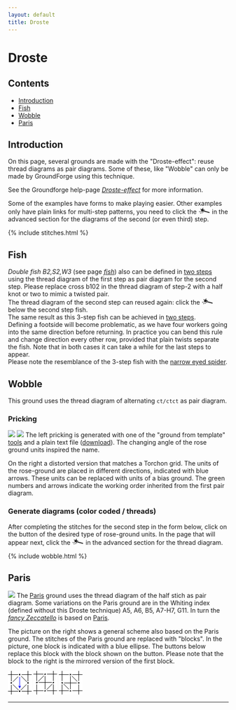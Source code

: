 ```yaml
---
layout: default
title: Droste
---
```


# Droste

## Contents
* [Introduction](#introduction)
* [Fish](#fish)
* [Wobble](#wobble)
* [Paris](#paris)

## Introduction
On this page, several grounds are made with the "Droste-effect": 
reuse thread diagrams as pair diagrams. 
Some of these, like "Wobble" can only be made by GroundForge using this technique. 

See the Groundforge help-page [_Droste-effect_][pg-droste] for more information.  

Some of the examples have forms to make playing easier. 
Other examples only have plain links for multi-step patterns, you need to click the ![](../images/wand.png) in the advanced section for the diagrams of the second (or even third) step.                  

{% include stitches.html %}

[pg-droste]: https://d-bl.github.io/GroundForge/help/Droste-effect

## Fish     
_Double fish B2,S2,W3_ (see page [_fish_][fish-page])
also can be defined in [two steps][F3-223] using the thread diagram of the first step as pair diagram for the second step. Please replace <span class="elem">cross b102</span> in the thread diagram of step-2 with a <span class="stch">half knot</span> or two to mimic a twisted pair.              
The thread diagram of the second step can reused again: click the ![](../images/wand.png) below the second step fish.       
The same result as this 3-step fish can be achieved in [two steps][F2-223].          
Defining a footside will become problematic, as we have four workers going into the same direction before returning. In practice you can bend this rule and change direction every other row, provided that plain twists separate the fish. Note that in both cases it can take a while for the last steps to appear.    
Please note the resemblance of the 3-step fish with the [narrow eyed spider][ne-spiders-page]. 

[ne-spiders-page]: ../docs/spiders#spiders-with-a-narrow-eye
[fish-page]: ../docs/fish#fish-notation

[F2-223]: https://d-bl.github.io/GroundForge/tiles.html?patchWidth=6&patchHeight=14&b1=ctct&a2=ctct&b3=ct&a4=ctct&b5=ctc&b6=ctcl&a6=ctc&b7=ctc&a7=ctcr&droste2=ctc,b30=tct,b44=a45=b15=b14=tt,b64=a74=ttctctt&tile=-4,5-,-5,5-,-5,21,88&footsideStitch=ctctt&tileStitch=ctct&headsideStitch=ctctt&shiftColsSW=0&shiftRowsSW=7&shiftColsSE=2&shiftRowsSE=7

[F3-223]: https://d-bl.github.io/GroundForge/tiles.html?patchWidth=6&patchHeight=6&a1=ctc&a2=cr&a3=c&a4=lc&droste2=ctc,a10=a11=ctcrr,a20=a21=a40=ctct,a30=ct,,,,&droste3=ctc,a300=tct,a104=a114=ttctctt,a204=a205=a404=a405=tt,&tile=8,1,8,1,&footsideStitch=ctctt&tileStitch=ctct&headsideStitch=ctctt&shiftColsSW=0&shiftRowsSW=4&shiftColsSE=1&shiftRowsSE=4


## Wobble
This ground uses the thread diagram of alternating `ct/ctct` as pair diagram.

### Pricking
![][p-wobble-2]
![][p-wobble-0]
The left pricking is generated with one of the "ground from template" 
[tools](https://d-bl.github.io/inkscape-bobbinlace/Ground-from-Template)
and a plain text file (<a href="../data/wobble.txt" download>download</a>).
The changing angle of the rose ground units inspired the name.
                
On the right a distorted version that matches a Torchon grid. 
The units of the rose-ground are placed in different directions, indicated with blue arrows.
These units can be replaced with units of a bias ground.
The green numbers and arrows indicate the working order inherited from the first pair diagram.
<p style="clear: both"></p>

[p-wobble-0]: ../images/wobble.png?align=right
[p-wobble-2]: ../images/wobble2.png?align=left

### Generate diagrams (color coded / threads)

After completing the stitches for the second step in the form below,
click on the button of the desired type of rose-ground units.
In the page that will appear next, click the ![](../images/wand.png)
in the advanced section for the thread diagram.

{% include wobble.html %}

## Paris

![][p-paris-droste]
The [Paris] ground uses the thread diagram of the half stich as pair diagram.
Some variations on the Paris ground are in the Whiting index (defined without this Droste technique) A5, A6, B5, A7-H7, G11. 
In turn the [_fancy Zeccatello_][F12] is based on [Paris][F12-droste].
                
The picture on the right shows a general scheme also based on the Paris ground. The stitches of the Paris ground are replaced with "blocks". In the picture, one block is indicated with a blue ellipse. The buttons below replace this block with the block shown on the button. Please note that the block to the right is the mirrored version of the first block.
<p style="clear: both"></p>

[![ctc][p-paris-ctc]][T-paris-ctc] 
[![lcr][p-paris-lcr]][T-paris-lcr] 
[![rcl][p-paris-rcl]][T-paris-rcl] 

[p-paris-droste]: ../images_wt/paris_droste_0.png?align=right
[p-paris-lcr]: ../images_stitches/bias-ltr.png
[p-paris-rcl]: ../images_stitches/bias-rtl.png
[p-paris-ctc]: ../images_stitches/rose.png

[Paris]: https://d-bl.github.io/GroundForge/tiles?patchWidth=10&patchHeight=10&c1=clcrcl&a1=crclcr&d2=ctc&droste2=d20=tctct,d21=lctct,d22=rctct,d23=ctct,c11=a13=ctcllctc,a11=c13=ctcrrctc,d25=c10=c12=c14=ctc,a15=c15=ctctctc&tile=B-C-,---5&shiftColsSW=-2&shiftRowsSW=2&shiftColsSE=2&shiftRowsSE=2
[F12]: https://d-bl.github.io/GroundForge/tiles?whiting=F12_P190&patchWidth=10&patchHeight=10&f1=ctc&d1=tctct&b1=ctc&g2=ctctctc&e2=tctct&c2=tctct&a2=ctctctc&f3=ctc&d3=tctct&b3=ctc&g4=ctcrrctc&f4=ctc&e4=ctcllctc&c4=ctcrrctc&b4=ctc&a4=ctcllctc&tile=-4-5-7--,b-5-5-c-,-5-5-5--,a15-58d-&footsideStitch=ctctt&tileStitch=ctc&headsideStitch=ctctt&shiftColsSW=-4&shiftRowsSW=4&shiftColsSE=4&shiftRowsSE=4
[F12-droste]: https://d-bl.github.io/GroundForge/tiles?patchWidth=12&patchHeight=16&c1=clcrct&a1=crclct&d2=ctct&droste2=ctct,c11=a13=ctcllctc,a11=c13=ctcrrctc,d25=c10=c12=c14=ctc,d24=a10=a12=a14,a16=c15=ctctctc&tile=B-C-,---5&footsideStitch=ctctt&tileStitch=ctc&headsideStitch=ctctt&shiftColsSW=-2&shiftRowsSW=2&shiftColsSE=2&shiftRowsSE=2
[T-paris-rcl]: https://d-bl.github.io/GroundForge/tiles?patchWidth=10&patchHeight=10&c1=crclct&a1=clcrct&d2=ctct&droste2=c15=a16=tctctct,a15=c16=tctct,d24=d25=tctct,c12=a12=tct,d20=d21=d22=d23=ctc,c10=c11=c13=c14=ctc,a10=a11=a13=a14=ctc,,&tile=B-C-,---5&tileStitch=ctc&shiftColsSW=-2&shiftRowsSW=2&shiftColsSE=2&shiftRowsSE=2
[T-paris-lcr]: https://d-bl.github.io/GroundForge/tiles?patchWidth=10&patchHeight=10&c1=clcrct&a1=crclct&d2=ctct&droste2=c15=a16=tctctct,a15=c16=tctct,d24=d25=tctct,c12=a12=tct,d20=d21=d22=d23=ctc,c10=c11=c13=c14=ctc,a10=a11=a13=a14=ctc&tile=B-C-,---5&tileStitch=ctc&shiftColsSW=-2&shiftRowsSW=2&shiftColsSE=2&shiftRowsSE=2
[T-paris-ctc]: https://d-bl.github.io/GroundForge/tiles?patchWidth=10&patchHeight=10&c1=ctct&a1=ctct&d2=ctct&droste2=a15=c14=tctctctct,d25=c15=c,d24=a14=c,c10=c11=c12=c13=ctctc,d20=d21=d22=d23=ctc,a10=a11=a12=a13=ctctc,,&tile=B-C-,---5&footsideStitch=ctctt&tileStitch=ctc&headsideStitch=ctctt&shiftColsSW=-2&shiftRowsSW=2&shiftColsSE=2&shiftRowsSE=2

***
